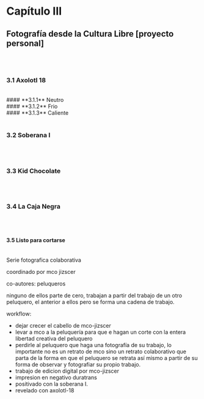 # Capítulo III
## Fotografía desde la Cultura Libre [proyecto personal]
<br><br>

### **3.1** Axolotl 18
<br>
  #### **3.1.1** Neutro
<br>
  #### **3.1.2** Frio
<br>
  #### **3.1.3** Caliente
<br><br>

### **3.2** Soberana I
<br><br>

### **3.3** Kid Chocolate
<br><br>

### **3.4** La Caja Negra
<br><br>

#### **3.5** Listo para cortarse
<br>
Serie fotografica colaborativa

coordinado por mco jizscer

co-autores: peluqueros

ninguno de ellos parte de cero, trabajan a partir del trabajo de un otro peluquero, el anterior a ellos pero se forma una cadena de trabajo.

workflow:
- dejar crecer el cabello de mco-jizscer
- levar a mco a la peluquería para que e hagan un corte con la entera libertad creativa del peluquero
- perdirle al peluquero que haga una fotografía de su trabajo, lo importante no es un retrato de mco sino un retrato colaborativo que parta de la forma en que el peluquero se retrata así mismo a partir de su forma de observar y fotografiar su propio trabajo.
- trabajo de edicion digital por mco-jizscer
- impresion en negativo duratrans
- positivado con la soberana I.
- revelado con axolotl-18
<br><br>
